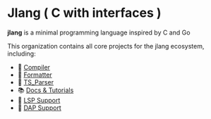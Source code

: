 # Jlang ( C with interfaces )

**jlang** is a minimal programming language inspired by C and Go

This organization contains all core projects for the jlang ecosystem, including:

- 🧠 [Compiler](https://github.com/jlang-org/Jlang)
- 🧩 [Formatter](https://github.com/jlang-org/Jlang_Formatter)
- 🧩 [TS_Parser](https://github.com/jlang-org/Jlang_TSParser)
- 📚 [Docs & Tutorials](https://github.com/jlang-org/Jlang_Docs)
- 🧰 [LSP Support](https://github.com/jlang-org/Jlang_LSP)
- 🧰 [DAP Support](https://github.com/jlang-org/Jlang_DAP)

